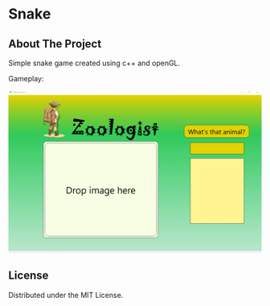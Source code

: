 # Snake

## About The Project
Simple snake game created using c++ and openGL.

Gameplay:

![](https://github.com/kenox2/ZooLogist/blob/main/readme_files/Usage.gif)



## License

Distributed under the MIT License.
